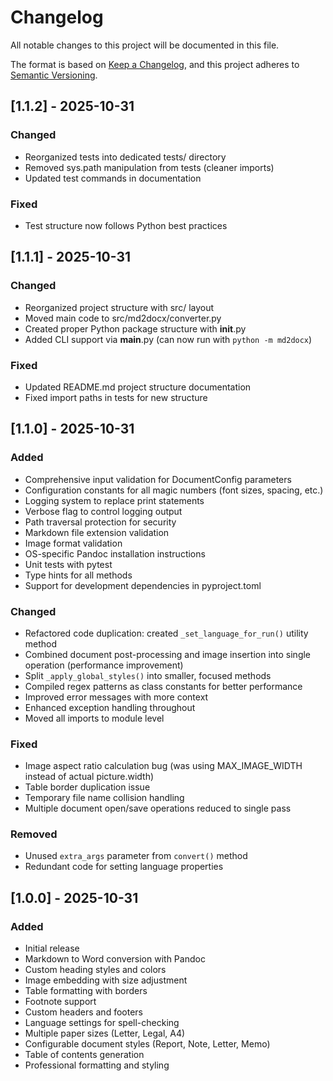 # Changelog

All notable changes to this project will be documented in this file.

The format is based on [Keep a Changelog](https://keepachangelog.com/en/1.0.0/),
and this project adheres to [Semantic Versioning](https://semver.org/spec/v2.0.0.html).

## [1.1.2] - 2025-10-31

### Changed
- Reorganized tests into dedicated tests/ directory
- Removed sys.path manipulation from tests (cleaner imports)
- Updated test commands in documentation

### Fixed
- Test structure now follows Python best practices

## [1.1.1] - 2025-10-31

### Changed
- Reorganized project structure with src/ layout
- Moved main code to src/md2docx/converter.py
- Created proper Python package structure with __init__.py
- Added CLI support via __main__.py (can now run with `python -m md2docx`)

### Fixed
- Updated README.md project structure documentation
- Fixed import paths in tests for new structure

## [1.1.0] - 2025-10-31

### Added
- Comprehensive input validation for DocumentConfig parameters
- Configuration constants for all magic numbers (font sizes, spacing, etc.)
- Logging system to replace print statements
- Verbose flag to control logging output
- Path traversal protection for security
- Markdown file extension validation
- Image format validation
- OS-specific Pandoc installation instructions
- Unit tests with pytest
- Type hints for all methods
- Support for development dependencies in pyproject.toml

### Changed
- Refactored code duplication: created `_set_language_for_run()` utility method
- Combined document post-processing and image insertion into single operation (performance improvement)
- Split `_apply_global_styles()` into smaller, focused methods
- Compiled regex patterns as class constants for better performance
- Improved error messages with more context
- Enhanced exception handling throughout
- Moved all imports to module level

### Fixed
- Image aspect ratio calculation bug (was using MAX_IMAGE_WIDTH instead of actual picture.width)
- Table border duplication issue
- Temporary file name collision handling
- Multiple document open/save operations reduced to single pass

### Removed
- Unused `extra_args` parameter from `convert()` method
- Redundant code for setting language properties

## [1.0.0] - 2025-10-31

### Added
- Initial release
- Markdown to Word conversion with Pandoc
- Custom heading styles and colors
- Image embedding with size adjustment
- Table formatting with borders
- Footnote support
- Custom headers and footers
- Language settings for spell-checking
- Multiple paper sizes (Letter, Legal, A4)
- Configurable document styles (Report, Note, Letter, Memo)
- Table of contents generation
- Professional formatting and styling
